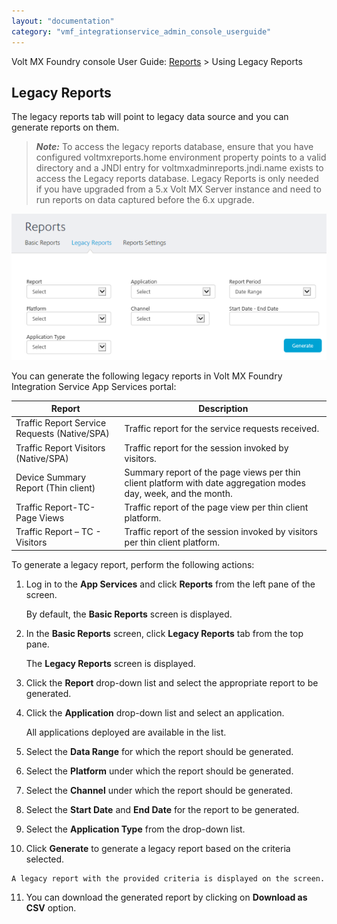 ```yaml
---
layout: "documentation"
category: "vmf_integrationservice_admin_console_userguide"
---
```

                            

Volt MX  Foundry console User Guide: [Reports](reports.html) > Using Legacy Reports

Legacy Reports
--------------

The legacy reports tab will point to legacy data source and you can generate reports on them.

> **_Note:_** To access the legacy reports database, ensure that you have configured voltmxreports.home environment property points to a valid directory and a JNDI entry for voltmxadminreports.jndi.name exists to access the Legacy reports database. Legacy Reports is only needed if you have upgraded from a 5.x Volt MX Server instance and need to run reports on data captured before the 6.x upgrade.

![](Resources/Images/LegacyReports_607x281.png)

You can generate the following legacy reports in Volt MX Foundry Integration Service App Services portal:

  
| Report | Description |
| --- | --- |
| Traffic Report Service Requests (Native/SPA) | Traffic report for the service requests received. |
| Traffic Report Visitors (Native/SPA) | Traffic report for the session invoked by visitors. |
| Device Summary Report (Thin client) | Summary report of the page views per thin client platform with date aggregation modes day, week, and the month. |
| Traffic Report-TC-Page Views | Traffic report of the page view per thin client platform. |
| Traffic Report – TC - Visitors | Traffic report of the session invoked by visitors per thin client platform. |

To generate a legacy report, perform the following actions:

1.  Log in to the **App Services** and click **Reports** from the left pane of the screen.
    
    By default, the **Basic Reports** screen is displayed.
    
2.  In the **Basic Reports** screen, click **Legacy Reports** tab from the top pane.
    
    The **Legacy Reports** screen is displayed.
    
3.  Click the **Report** drop-down list and select the appropriate report to be generated.
4.  Click the **Application** drop-down list and select an application.
    
    All applications deployed are available in the list.
    
5.  Select the **Data Range** for which the report should be generated.
6.  Select the **Platform** under which the report should be generated.
7.  Select the **Channel** under which the report should be generated.
8.  Select the **Start Date** and **End Date** for the report to be generated.
9.  Select the **Application Type** from the drop-down list.
10.  Click **Generate** to generate a legacy report based on the criteria selected.
    
    A legacy report with the provided criteria is displayed on the screen.
    
11.  You can download the generated report by clicking on **Download as CSV** option.
